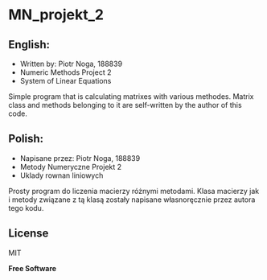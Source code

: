 # MN_projekt_2

## English:

- Written by: Piotr Noga, 188839
- Numeric Methods Project 2
- System of Linear Equations

Simple program that is calculating matrixes with various methodes.
Matrix class and methods belonging to it are self-written by the author of this code.

## Polish:

- Napisane przez: Piotr Noga, 188839
- Metody Numeryczne Projekt 2
- Uklady rownan liniowych 

Prosty program do liczenia macierzy różnymi metodami.
Klasa macierzy jak i metody związane z tą klasą zostały napisane własnoręcznie przez autora tego kodu.

## License

MIT

**Free Software**
